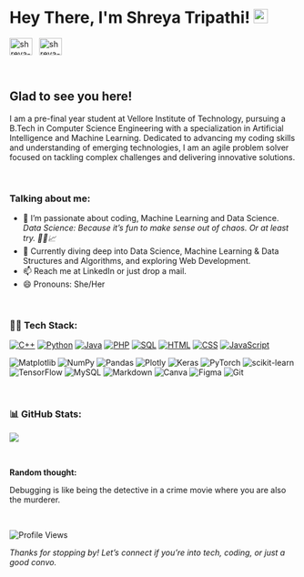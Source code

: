 # Hey There, I'm Shreya Tripathi! <img src="https://media.giphy.com/media/hvRJCLFzcasrR4ia7z/giphy.gif" width="25px">
<a href="https://www.linkedin.com/in/shreyatripathi863/" target="_blank"><img align="center" src="https://raw.githubusercontent.com/rahuldkjain/github-profile-readme-generator/master/src/images/icons/Social/linked-in-alt.svg" alt="shreya-tripathi" height="30" width="40" /></a>
&nbsp;
<a href="https://www.instagram.com/idrc.wtevr/" target="_blank"><img align="center" src="https://raw.githubusercontent.com/rahuldkjain/github-profile-readme-generator/master/src/images/icons/Social/instagram.svg" alt="shreya-tripathi" height="30" width="40" /></a>
&nbsp;

<br/>

## Glad to see you here!
I am a pre-final year student at Vellore Institute of Technology, pursuing a B.Tech in Computer Science Engineering with a specialization in Artificial Intelligence and Machine Learning. Dedicated to advancing my coding skills and understanding of emerging technologies, I am an agile problem solver focused on tackling complex challenges and delivering innovative solutions.

<br/>

### Talking about me:

- 👀 I’m passionate about coding, Machine Learning and Data Science. <br>
      *Data Science: Because it’s fun to make sense out of chaos. Or at least try. 🤷‍♂️📈*
- 🌱 Currently diving deep into Data Science, Machine Learning & Data Structures and Algorithms, and exploring Web Development.
- 📫 Reach me at LinkedIn or just drop a mail.
- 😄 Pronouns: She/Her

<br/>

### 👩‍💻 Tech Stack:
<p>
    <a href="#"><img alt="C++" src="https://custom-icon-badges.herokuapp.com/badge/C++-9C033A.svg?logo=cpp2&logoColor=white"></a>
    <a href="#"><img alt="Python" src="https://img.shields.io/badge/Python-14354C.svg?logo=python&logoColor=white"></a>
    <a href="#"><img alt="Java" src="https://img.shields.io/badge/Java-007396.svg?logo=java&logoColor=white"></a>
    <a href="#"><img alt="PHP" src="https://img.shields.io/badge/PHP-777BB4.svg?logo=php&logoColor=white"></a>
    <a href="#"><img alt="SQL" src="https://custom-icon-badges.herokuapp.com/badge/SQL-025E8C.svg?logo=database&logoColor=white"></a>
    <a href="#"><img alt="HTML" src="https://img.shields.io/badge/HTML-E34F26.svg?logo=html5&logoColor=white"></a>
    <a href="#"><img alt="CSS" src="https://img.shields.io/badge/CSS-1572B6.svg?logo=css3&logoColor=white"></a>
    <a href="#"><img alt="JavaScript" src="https://img.shields.io/badge/JavaScript-F7DF1E.svg?logo=javascript&logoColor=black"></a>
 </p>


![Matplotlib](https://img.shields.io/badge/Matplotlib-%23ffffff.svg?style=flat&logo=Matplotlib&logoColor=black) ![NumPy](https://img.shields.io/badge/numpy-%23013243.svg?style=flat&logo=numpy&logoColor=white) ![Pandas](https://img.shields.io/badge/pandas-%23150458.svg?style=flat&logo=pandas&logoColor=white) ![Plotly](https://img.shields.io/badge/Plotly-%233F4F75.svg?style=flat&logo=plotly&logoColor=white)  ![Keras](https://img.shields.io/badge/Keras-%23D00000.svg?style=flat&logo=Keras&logoColor=white) ![PyTorch](https://img.shields.io/badge/PyTorch-%23EE4C2C.svg?style=flat&logo=PyTorch&logoColor=white) ![scikit-learn](https://img.shields.io/badge/scikit--learn-%23F7931E.svg?style=flat&logo=scikit-learn&logoColor=white) ![TensorFlow](https://img.shields.io/badge/TensorFlow-%23FF6F00.svg?style=flat&logo=TensorFlow&logoColor=white) 
![MySQL](https://img.shields.io/badge/mysql-%2300000f.svg?style=flat&logo=mysql&logoColor=white) ![Markdown](https://img.shields.io/badge/markdown-%23000000.svg?style=flat&logo=markdown&logoColor=white) ![Canva](https://img.shields.io/badge/Canva-%2300C4CC.svg?style=flat&logo=Canva&logoColor=white) ![Figma](https://img.shields.io/badge/Figma-%23F24E1E.svg?style=flat&logo=Figma&logoColor=white) ![Git](https://img.shields.io/badge/Git-%23F05033.svg?style=flat&logo=Git&logoColor=white)

<br/>


### 📊 GitHub Stats:
![](https://github-readme-streak-stats.herokuapp.com/?user=ShreyaTripathi1&theme=dark&hide_border=false)<br/>

<br/>

**Random thought:**  

Debugging is like being the detective in a crime movie where you are also the murderer.

<br/>


![Profile Views](https://shields.io/badge/Profile%20views-0-blue)

<i>Thanks for stopping by! Let’s connect if you’re into tech, coding, or just a good convo.</i>
